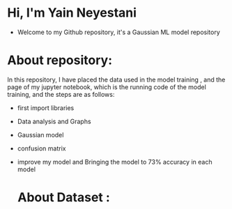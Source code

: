 # Hi, I'm Yain Neyestani
- Welcome to my Github repository, it's a Gaussian ML  model repository
# About repository: 
In this repository, I have placed the data used in the model training , and the page of my jupyter notebook, which is the running code of the model training, and the steps are as follows:

- first import libraries
- Data analysis and Graphs
- Gaussian model
- confusion matrix
- improve my model and Bringing the model to 73% accuracy in each model

  # About Dataset :
